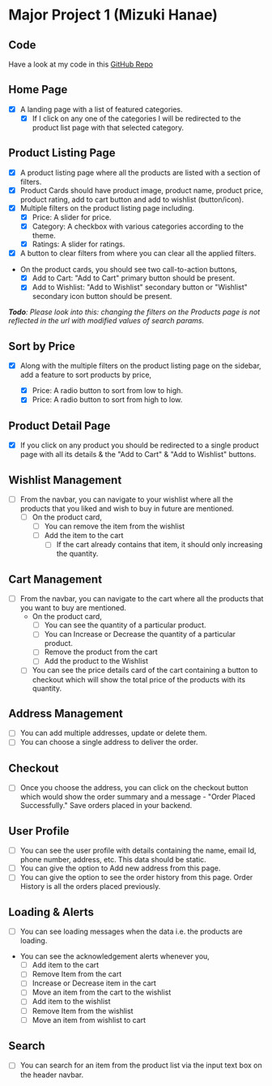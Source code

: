 # Major Project 1 (Mizuki Hanae)

## Code
Have a look at my code in this [GitHub Repo](https://github.com/ShiviPro/mizuki-hanae)

## Home Page
- [x] A landing page with a list of featured categories.
  - [x] If I click on any one of the categories I will be redirected to the product list page with that selected category.

## Product Listing Page
- [x] A product listing page where all the products are listed with a section of filters.
- [x] Product Cards should have product image, product name, product price, product rating, add to cart button and add to wishlist (button/icon).
- [x] Multiple filters on the product listing page including.
  - [x] Price: A slider for price.
  - [x] Category: A checkbox with various categories according to the theme.
  - [x] Ratings: A slider for ratings.
- [x] A button to clear filters from where you can clear all the applied filters.
- On the product cards, you should see two call-to-action buttons,
  - [x] Add to Cart: "Add to Cart" primary button should be present.
  - [x] Add to Wishlist: "Add to Wishlist" secondary button or "Wishlist" secondary icon button should be present.

*__Todo__: Please look into this: changing the filters on the Products page is not reflected in the url with modified values of search params.* 

## Sort by Price
- [x] Along with the multiple filters on the product listing page on the sidebar, add a feature to sort products by price,

  - [x] Price: A radio button to sort from low to high.
  - [x] Price: A radio button to sort from high to low.

## Product Detail Page
- [x] If you click on any product you should be redirected to a single product page with all its details & the "Add to Cart" & "Add to Wishlist" buttons.

## Wishlist Management

- [ ] From the navbar, you can navigate to your wishlist where all the products that you liked and wish to buy in future are mentioned.
  - [ ] On the product card,
    - [ ] You can remove the item from the wishlist
    - [ ] Add the item to the cart
      - [ ] If the cart already contains that item, it should only increasing the quantity.

## Cart Management
- [ ] From the navbar, you can navigate to the cart where all the products that you want to buy are mentioned.
  - On the product card,
    - [ ] You can see the quantity of a particular product.
    - [ ] You can Increase or Decrease the quantity of a particular product.
    - [ ] Remove the product from the cart
    - [ ] Add the product to the Wishlist
  - [ ] You can see the price details card of the cart containing a button to checkout which will show the total price of the products with its quantity.

## Address Management
- [ ] You can add multiple addresses, update or delete them.
- [ ] You can choose a single address to deliver the order.

## Checkout
- [ ] Once you choose the address, you can click on the checkout button which would show the order summary and a message - "Order Placed Successfully." Save orders placed in your backend.

## User Profile
- [ ] You can see the user profile with details containing the name, email Id, phone number, address, etc. This data should be static.
- [ ] You can give the option to Add new address from this page.
- [ ] You can give the option to see the order history from this page. Order History is all the orders placed previously.

## Loading & Alerts
- [ ] You can see loading messages when the data i.e. the products are loading.
- You can see the acknowledgement alerts whenever you,
  - [ ] Add item to the cart
  - [ ] Remove Item from the cart
  - [ ] Increase or Decrease item in the cart
  - [ ] Move an item from the cart to the wishlist
  - [ ] Add item to the wishlist
  - [ ] Remove Item from the wishlist
  - [ ] Move an item from wishlist to cart

## Search
- [ ] You can search for an item from the product list via the input text box on the header navbar.
